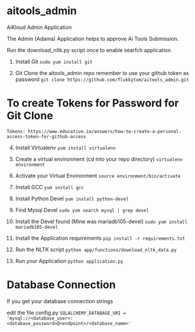 # aitools_admin
AiKloud Admin Application

The Admin (Adama) Application helps to approve Ai Tools Submission.

Run the download_nltk.py script once to enable searfch application


1. Install Git
`sudo yum install git`

2. Git Clone the aitools_admin repo
remember to use your github token as password
`git clone https://github.com/flukkytom/aitools_admin.git`

To create Tokens for Password for Git Clone
===========================================

`Tokens: https://www.educative.io/answers/how-to-create-a-personal-access-token-for-github-access`

4. Install Virtualenv
`yum install virtualenv`

5. Create a virtual environment (cd into your repo directory)
`virtualenv environment`

6. Activate your Virtual Environment
`source environment/bin/activate`

7. Install GCC
`yum install gcc`

8. Install Python Devel
`yum install python-devel`

9. Find Mysql Devel
`sudo yum search mysql | grep devel`

10. Install the Devel found (Mine was mariadb105-devel)
`sudo yum install mariadb105-devel`

11. Install the Application requirements
`pip install -r requirements.txt`

12. Run the NLTK script
`python app/functions/download_nltk_data.py`

13. Run your Application
`python application.py`

Database Connection
===================
If you get your database connection strings

edit the file config.py
`SQLALCHEMY_DATABASE_URI = 'mysql://<database_user>:<database_password>@<endpoint>/<database_name>'`








